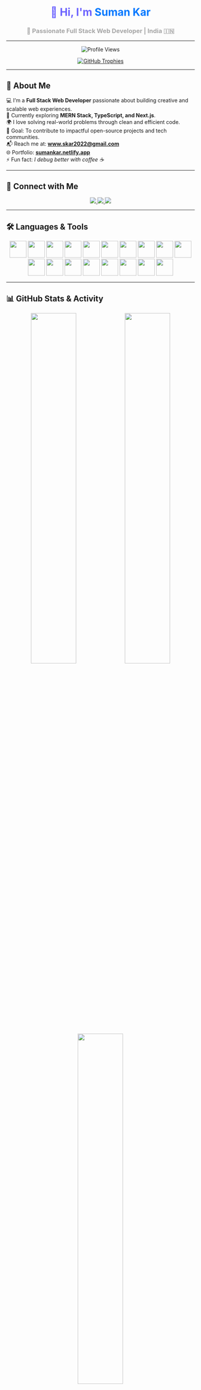 <!-- PROFILE HEADER -->
<h1 align="center" style="color:#6C63FF;">👋 Hi, I'm <span style="color:#0078FF;">Suman Kar</span></h1>
<h3 align="center" style="color:#A6A6A6;">🚀 Passionate Full Stack Web Developer | India 🇮🇳</h3>

---

<!-- PROFILE VIEWS -->
<p align="center">
  <img src="https://komarev.com/ghpvc/?username=suman-369&label=Profile%20Views&color=0078FF&style=flat-square" alt="Profile Views" />
</p>

<!-- TROPHY -->
<p align="center">
  <a href="https://github.com/ryo-ma/github-profile-trophy">
    <img src="https://github-profile-trophy.vercel.app/?username=suman-369&theme=algolia&margin-w=10&margin-h=10" alt="GitHub Trophies" />
  </a>
</p>

---

## 🧠 About Me

💻 I’m a **Full Stack Web Developer** passionate about building creative and scalable web experiences.  
🌱 Currently exploring **MERN Stack, TypeScript, and Next.js**.  
🌍 I love solving real-world problems through clean and efficient code.  
🎯 Goal: To contribute to impactful open-source projects and tech communities.  
📬 Reach me at: **www.skar2022@gmail.com**  
🌐 Portfolio: [**sumankar.netlify.app**](https://sumankar.netlify.app/)  
⚡ Fun fact: *I debug better with coffee ☕*

---

## 🤝 Connect with Me

<p align="center">
  <a href="https://linkedin.com/in/suman-kar-a64b2a300" target="_blank">
    <img src="https://img.shields.io/badge/LinkedIn-0078FF?style=for-the-badge&logo=linkedin&logoColor=white" />
  </a>
  <a href="https://instagram.com/_suman_369" target="_blank">
    <img src="https://img.shields.io/badge/Instagram-E1306C?style=for-the-badge&logo=instagram&logoColor=white" />
  </a>
  <a href="https://www.leetcode.com/suman_369" target="_blank">
    <img src="https://img.shields.io/badge/LeetCode-FFA116?style=for-the-badge&logo=leetcode&logoColor=white" />
  </a>
</p>

---

## 🛠️ Languages & Tools

<p align="center">
  <a href="https://www.w3.org/html/" target="_blank"><img src="https://skillicons.dev/icons?i=html" width="45" /></a>
  <a href="https://www.w3schools.com/css/" target="_blank"><img src="https://skillicons.dev/icons?i=css" width="45" /></a>
  <a href="https://developer.mozilla.org/en-US/docs/Web/JavaScript" target="_blank"><img src="https://skillicons.dev/icons?i=js" width="45" /></a>
  <a href="https://www.typescriptlang.org/" target="_blank"><img src="https://skillicons.dev/icons?i=ts" width="45" /></a>
  <a href="https://reactjs.org/" target="_blank"><img src="https://skillicons.dev/icons?i=react" width="45" /></a>
  <a href="https://nextjs.org/" target="_blank"><img src="https://skillicons.dev/icons?i=nextjs" width="45" /></a>
  <a href="https://nodejs.org/" target="_blank"><img src="https://skillicons.dev/icons?i=nodejs" width="45" /></a>
  <a href="https://expressjs.com/" target="_blank"><img src="https://skillicons.dev/icons?i=express" width="45" /></a>
  <a href="https://www.mongodb.com/" target="_blank"><img src="https://skillicons.dev/icons?i=mongodb" width="45" /></a>
  <a href="https://tailwindcss.com/" target="_blank"><img src="https://skillicons.dev/icons?i=tailwind" width="45" /></a>
  <a href="https://www.figma.com/" target="_blank"><img src="https://skillicons.dev/icons?i=figma" width="45" /></a>
  <a href="https://git-scm.com/" target="_blank"><img src="https://skillicons.dev/icons?i=git" width="45" /></a>
  <a href="https://www.python.org/" target="_blank"><img src="https://skillicons.dev/icons?i=python" width="45" /></a>
  <a href="https://www.java.com/" target="_blank"><img src="https://skillicons.dev/icons?i=java" width="45" /></a>
  <a href="https://docker.com/" target="_blank"><img src="https://skillicons.dev/icons?i=docker" width="45" /></a>
  <a href="https://redis.io/" target="_blank"><img src="https://skillicons.dev/icons?i=redis" width="45" /></a>
  <a href="https://aws.amazon.com/" target="_blank"><img src="https://skillicons.dev/icons?i=aws" width="45" /></a>
  <a href="https://www.linux.org/" target="_blank"><img src="https://skillicons.dev/icons?i=linux" width="45" /></a>
</p>

---

## 📊 GitHub Stats & Activity

<p align="center">
  <img width="49%" src="https://github-readme-stats.vercel.app/api?username=suman-369&show_icons=true&theme=radical&hide_border=true" />
  <img width="49%" src="https://github-readme-streak-stats.herokuapp.com?user=suman-369&theme=radical&hide_border=true" />
</p>

<p align="center">
  <img width="49%" src="https://github-readme-stats.vercel.app/api/top-langs/?username=suman-369&layout=compact&theme=radical&hide_border=true" />
</p>

---

## 🧩 Quote to Code By

> _“Good Software Like Wine , Takes Time !!”_  
> — **Suman Kar**

---

<p align="center">
  <img src="https://capsule-render.vercel.app/api?type=waving&color=0078FF&height=100&section=footer"/>
</p>
